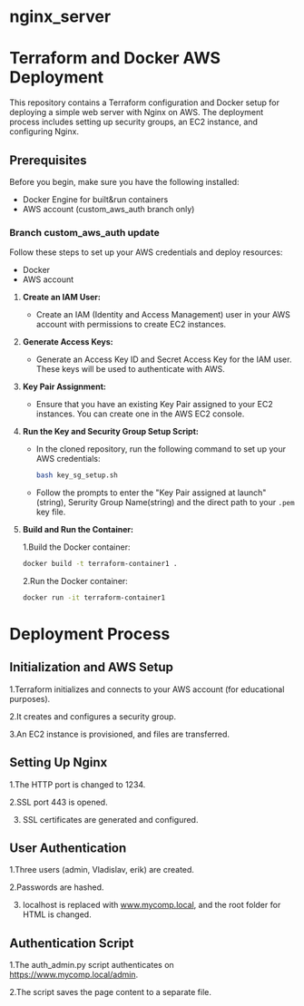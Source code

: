 # nginx_server
# Terraform and Docker AWS Deployment

This repository contains a Terraform configuration and Docker setup for deploying a simple web server with Nginx on AWS. The deployment process includes setting up security groups, an EC2 instance, and configuring Nginx.

## Prerequisites

Before you begin, make sure you have the following installed:
- Docker Engine for built&run containers
- AWS account (custom_aws_auth branch only)

### Branch custom_aws_auth update
Follow these steps to set up your AWS credentials and deploy resources:

- Docker
- AWS account



1. **Create an IAM User:**
   - Create an IAM (Identity and Access Management) user in your AWS account with permissions to create EC2 instances.

2. **Generate Access Keys:**
   - Generate an Access Key ID and Secret Access Key for the IAM user. These keys will be used to authenticate with AWS.

3. **Key Pair Assignment:**
   - Ensure that you have an existing Key Pair assigned to your EC2 instances. You can create one in the AWS EC2 console.

4. **Run the Key and Security Group Setup Script:**
   - In the cloned repository, run the following command to set up your AWS credentials:
     ```bash
     bash key_sg_setup.sh
     ```
   - Follow the prompts to enter the "Key Pair assigned at launch" (string), Serurity Group Name(string) and the direct path to your `.pem` key file.

5. **Build and Run the Container:**

   1.Build the Docker container:
   
   ```bash
   docker build -t terraform-container1 .
   ```
   2.Run the Docker container:

   ```bash
   docker run -it terraform-container1
   ```

# Deployment Process
## Initialization and AWS Setup

1.Terraform initializes and connects to your AWS account (for educational purposes).

2.It creates and configures a security group.

3.An EC2 instance is provisioned, and files are transferred.

## Setting Up Nginx

1.The HTTP port is changed to 1234.

2.SSL port 443 is opened.

3. SSL certificates are generated and configured.
   
## User Authentication

1.Three users (admin, Vladislav, erik) are created.

2.Passwords are hashed.

3. localhost is replaced with www.mycomp.local, and the root folder for HTML is changed.
   
## Authentication Script

1.The auth_admin.py script authenticates on https://www.mycomp.local/admin.

2.The script saves the page content to a separate file.
